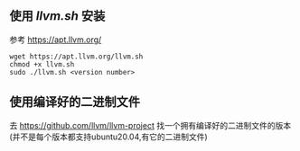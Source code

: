 ## 使用 ___llvm.sh___ 安装
参考 https://apt.llvm.org/
```
wget https://apt.llvm.org/llvm.sh
chmod +x llvm.sh
sudo ./llvm.sh <version number>
```


## 使用编译好的二进制文件
去 https://github.com/llvm/llvm-project 找一个拥有编译好的二进制文件的版本(并不是每个版本都支持ubuntu20.04,有它的二进制文件)